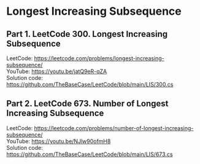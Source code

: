 # Longest Increasing Subsequence

## Part 1. LeetCode 300. Longest Increasing Subsequence<br/>
LeetCode: https://leetcode.com/problems/longest-increasing-subsequence/<br/>
YouTube: https://youtu.be/jatQ9eR-qZA<br/>
Solution code: https://github.com/TheBaseCase/LeetCode/blob/main/LIS/300.cs<br/>

## Part 2. LeetCode 673. Number of Longest Increasing Subsequence<br/>
LeetCode: https://leetcode.com/problems/number-of-longest-increasing-subsequence/<br/>
YouTube: https://youtu.be/NJlw90ofmH8<br/>
Solution code: https://github.com/TheBaseCase/LeetCode/blob/main/LIS/673.cs<br/>

<br/>